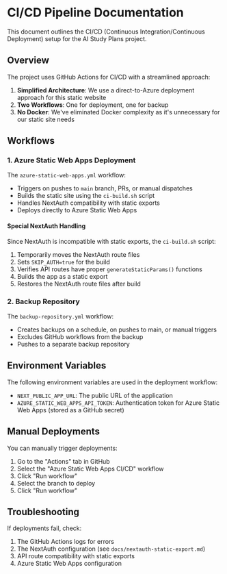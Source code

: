 # CI/CD Pipeline Documentation

This document outlines the CI/CD (Continuous Integration/Continuous Deployment) setup for the AI Study Plans project.

## Overview

The project uses GitHub Actions for CI/CD with a streamlined approach:

1. **Simplified Architecture**: We use a direct-to-Azure deployment approach for this static website
2. **Two Workflows**: One for deployment, one for backup
3. **No Docker**: We've eliminated Docker complexity as it's unnecessary for our static site needs

## Workflows

### 1. Azure Static Web Apps Deployment

The `azure-static-web-apps.yml` workflow:
- Triggers on pushes to `main` branch, PRs, or manual dispatches
- Builds the static site using the `ci-build.sh` script
- Handles NextAuth compatibility with static exports
- Deploys directly to Azure Static Web Apps

#### Special NextAuth Handling

Since NextAuth is incompatible with static exports, the `ci-build.sh` script:
1. Temporarily moves the NextAuth route files
2. Sets `SKIP_AUTH=true` for the build
3. Verifies API routes have proper `generateStaticParams()` functions
4. Builds the app as a static export
5. Restores the NextAuth route files after build

### 2. Backup Repository

The `backup-repository.yml` workflow:
- Creates backups on a schedule, on pushes to main, or manual triggers
- Excludes GitHub workflows from the backup
- Pushes to a separate backup repository

## Environment Variables

The following environment variables are used in the deployment workflow:

- `NEXT_PUBLIC_APP_URL`: The public URL of the application
- `AZURE_STATIC_WEB_APPS_API_TOKEN`: Authentication token for Azure Static Web Apps (stored as a GitHub secret)

## Manual Deployments

You can manually trigger deployments:

1. Go to the "Actions" tab in GitHub
2. Select the "Azure Static Web Apps CI/CD" workflow
3. Click "Run workflow"
4. Select the branch to deploy
5. Click "Run workflow"

## Troubleshooting

If deployments fail, check:

1. The GitHub Actions logs for errors
2. The NextAuth configuration (see `docs/nextauth-static-export.md`)
3. API route compatibility with static exports
4. Azure Static Web Apps configuration 